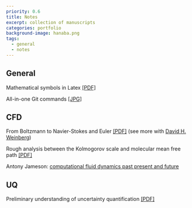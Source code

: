 ```yaml
---
priority: 0.6
title: Notes
excerpt: collection of manuscripts
categories: portfolio
background-image: hanaba.png
tags:
  - general
  - notes
---
```


## General

Mathematical symbols in Latex [[PDF]](https://tbxiao.github.io/documents//latex-math.pdf)

All-in-one Git commands [[JPG]](https://tbxiao.github.io/img//git.jpg)

## CFD

From Boltzmann to Navier-Stokes and Euler [[PDF]](https://tbxiao.github.io/documents//boltzmann-ns.pdf) (see more with [David H. Weinberg](http://www.astronomy.ohio-state.edu/~dhw/))

Rough analysis between the Kolmogorov scale and molecular mean free path [[PDF]](https://tbxiao.github.io/documents//kolmogorov-mfp.pdf)

Antony Jameson: [computational fluid dynamics past present and future](https://tbxiao.github.io/documents//jameson-cfd.pdf)

## UQ

Preliminary understanding of uncertainty quantification [[PDF]](https://tbxiao.github.io/documents//understand-uq.pdf)


